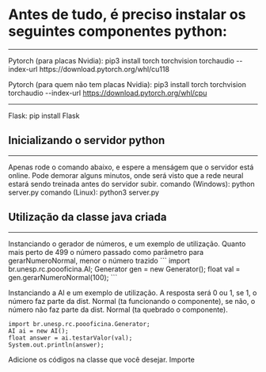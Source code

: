 # Antes de tudo, é preciso instalar os seguintes componentes python:
<hr>
Pytorch (para placas Nvidia): pip3 install torch torchvision torchaudio --index-url https://download.pytorch.org/whl/cu118

Pytorch (para quem não tem placas Nvidia): pip3 install torch torchvision torchaudio --index-url https://download.pytorch.org/whl/cpu

<hr>

Flask: pip install Flask

## Inicializando o servidor python
<hr>
Apenas rode o comando abaixo, e espere a menságem que o servidor está online.
Pode demorar alguns minutos, onde será visto que a rede neural estará sendo treinada antes do servidor subir.
comando (Windows): python server.py
comando (Linux): python3 server.py

## Utilização da classe java criada
<hr>
Instanciando o gerador de números, e um exemplo de utilização. Quanto mais perto de 499 o número passado como parâmetro para gerarNumeroNormal, menor o número trazido
```
import br.unesp.rc.poooficina.AI;
Generator gen = new Generator();
float val = gen.gerarNumeroNormal(100); 
```

Instanciando a AI e um exemplo de utilização. A resposta será 0 ou 1, se 1, o número faz parte da dist. Normal (ta funcionando o componente), se não, o número não faz parte da dist. Normal (ta quebrado o componente).
     
```
import br.unesp.rc.poooficina.Generator;
AI ai = new AI();
float answer = ai.testarValor(val);
System.out.println(answer);
```

Adicione os códigos na classe que você desejar. Importe 